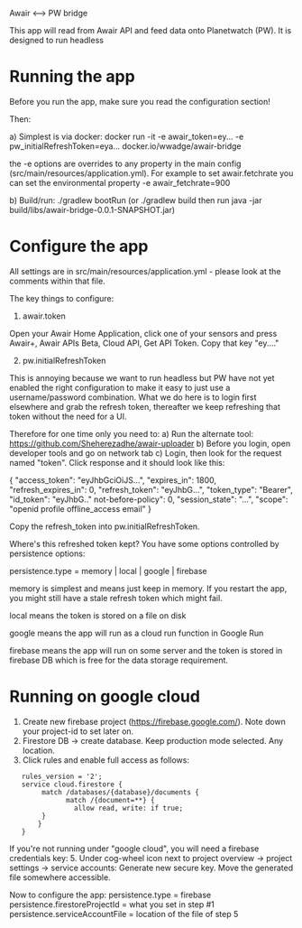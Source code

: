 Awair <--> PW bridge


This app will read from Awair API and feed data onto Planetwatch (PW). It is designed to run 
headless

# Running the app

Before you run the app, make sure you read the configuration section!

Then:

a) Simplest is via docker: docker run -it -e awair_token=ey... -e pw_initialRefreshToken=eya... docker.io/wwadge/awair-bridge

the -e options are overrides to any property in the main config (src/main/resources/application.yml). For example to set awair.fetchrate you can set
the environmental property -e awair_fetchrate=900


b) Build/run: ./gradlew bootRun (or ./gradlew build then run java -jar build/libs/awair-bridge-0.0.1-SNAPSHOT.jar)




# Configure the app

All settings are in src/main/resources/application.yml - please look at the comments
within that file.

The key things to configure:
1) awair.token 

Open your Awair Home Application, click one of your sensors and press Awair+, Awair APIs Beta, Cloud API, Get API Token. Copy that key "ey...."

2) pw.initialRefreshToken 

This is annoying because we want to run headless but PW have not yet enabled the right configuration to make it easy to just use a username/password combination. What we do here is to login first elsewhere and grab the refresh token, thereafter we keep refreshing that token without the need for a UI. 

Therefore for one time only you need to:
a) Run the alternate tool: https://github.com/Sheherezadhe/awair-uploader
b) Before you login, open developer tools and go on network tab
c) Login, then look for the request named "token". Click response and it should look like this:

{
"access_token": "eyJhbGciOiJS...",
"expires_in": 1800,
"refresh_expires_in": 0,
"refresh_token": "eyJhbG...",
"token_type": "Bearer",
"id_token": "eyJhbG.."
not-before-policy": 0,
"session_state": "...",
"scope": "openid profile offline_access email"
}

Copy the refresh_token into pw.initialRefreshToken.

Where's this refreshed token kept? You have some options controlled by 
persistence options:

persistence.type = memory  | local | google | firebase

memory is simplest and means just keep in memory. If you restart the app, you might 
still have a stale refresh token which might fail.

local means the token is stored on a file on disk

google means the app will run as a cloud run function in Google Run

firebase means the app will run on some server and the token is stored in firebase DB which is
free for the data storage requirement.


# Running on google cloud


1. Create new firebase project (https://firebase.google.com/). Note down your project-id to set later on.
2. Firestore DB -> create database. Keep production mode selected. Any location.
3. Click rules and enable full access as follows:

```
   rules_version = '2';
   service cloud.firestore {
        match /databases/{database}/documents {
              match /{document=**} {
                allow read, write: if true;
        }
       }
   }
```

If you're not running under "google cloud", you will need a firebase credentials key:
5. Under cog-wheel icon next to project overview -> project settings -> service accounts: Generate new secure key. Move the generated file somewhere accessible.

Now to configure the app:
persistence.type = firebase
persistence.firestoreProjectId = what you set in step #1
persistence.serviceAccountFile = location of the file of step 5
